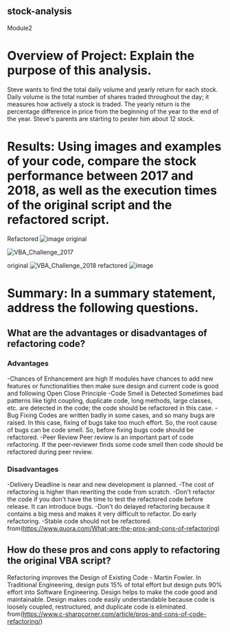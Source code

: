 ## stock-analysis
Module2
# Overview of Project: Explain the purpose of this analysis.
Steve wants to find the total daily volume and yearly return for each stock. Daily volume is the total number of shares traded throughout the day; it measures how actively a stock is traded. The yearly return is the percentage difference in price from the beginning of the year to the end of the year. Steve's parents are starting to pester him about 12 stock.
# Results: Using images and examples of your code, compare the stock performance between 2017 and 2018, as well as the execution times of the original script and the refactored script.

Refactored
![image](https://user-images.githubusercontent.com/100230706/156905521-967a0cab-2cea-4b55-988b-6a67434c9867.png)
original

![VBA_Challenge_2017](https://user-images.githubusercontent.com/100230706/156905233-1dc88e00-99f4-42ac-bad8-315f0922879d.png)

original 
![VBA_Challenge_2018](https://user-images.githubusercontent.com/100230706/156905238-fd3d479e-3f8b-4fde-80d3-883aa8e4a723.png)
refactored
![image](https://user-images.githubusercontent.com/100230706/156905499-4086400b-3251-4d1d-97db-6af8170dea1d.png)


# Summary: In a summary statement, address the following questions.
## What are the advantages or disadvantages of refactoring code?
### Advantages
-Chances of Enhancement are high
If modules have chances to add new features or functionalities then make sure design and current code is good and following Open Close Principle
-Code Smell is Detected
Sometimes bad patterns like tight coupling, duplicate code, long methods, large classes, etc. are detected in the code;  the code should be refactored in this case.
-Bug Fixing
Codes are written badly in some cases, and so many bugs are raised. In this case, fixing of bugs take too much effort. So, the root cause of bugs can be code smell. So, before fixing bugs code should be refactored.
-Peer Review
Peer review is an important part of code refactoring. If the peer-reviewer finds some code smell then code should be refactored during peer review.
### Disadvantages
-Delivery Deadline is near and new development is planned.
-The cost of refactoring is higher than rewriting the code from scratch.
-Don't refactor the code if you don't have the time to test the refactored code before release. It can introduce bugs. 
-Don't do delayed refactoring because it contains a big mess and makes it very difficult to refactor. Do early refactoring.
-Stable code should not be refactored.
from(https://www.quora.com/What-are-the-pros-and-cons-of-refactoring)
## How do these pros and cons apply to refactoring the original VBA script?
Refactoring improves the Design of Existing Code - Martin Fowler.
In Traditional Engineering, design puts 15% of total effort but design puts 90% effort into Software Engineering.
Design helps to make the code good and maintainable.
Design makes code easily understandable because code is loosely coupled, restructured, and duplicate code is eliminated.
from(https://www.c-sharpcorner.com/article/pros-and-cons-of-code-refactoring/)

